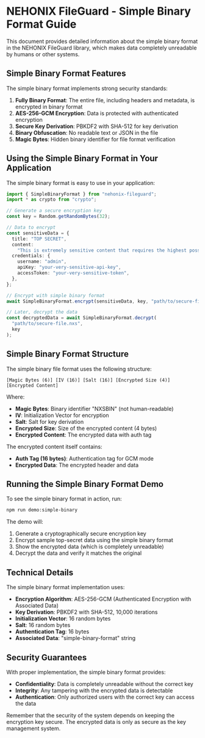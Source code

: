 # NEHONIX FileGuard - Simple Binary Format Guide

This document provides detailed information about the simple binary format in the NEHONIX FileGuard library, which makes data completely unreadable by humans or other systems.

## Simple Binary Format Features

The simple binary format implements strong security standards:

1. **Fully Binary Format**: The entire file, including headers and metadata, is encrypted in binary format
2. **AES-256-GCM Encryption**: Data is protected with authenticated encryption
3. **Secure Key Derivation**: PBKDF2 with SHA-512 for key derivation
4. **Binary Obfuscation**: No readable text or JSON in the file
5. **Magic Bytes**: Hidden binary identifier for file format verification

## Using the Simple Binary Format in Your Application

The simple binary format is easy to use in your application:

```typescript
import { SimpleBinaryFormat } from "nehonix-fileguard";
import * as crypto from "crypto";

// Generate a secure encryption key
const key = Random.getRandomBytes(32);

// Data to encrypt
const sensitiveData = {
  title: "TOP SECRET",
  content:
    "This is extremely sensitive content that requires the highest possible security protection.",
  credentials: {
    username: "admin",
    apiKey: "your-very-sensitive-api-key",
    accessToken: "your-very-sensitive-token",
  },
};

// Encrypt with simple binary format
await SimpleBinaryFormat.encrypt(sensitiveData, key, "path/to/secure-file.nxs");

// Later, decrypt the data
const decryptedData = await SimpleBinaryFormat.decrypt(
  "path/to/secure-file.nxs",
  key
);
```

## Simple Binary Format Structure

The simple binary file format uses the following structure:

```
[Magic Bytes (6)] [IV (16)] [Salt (16)] [Encrypted Size (4)] [Encrypted Content]
```

Where:

- **Magic Bytes**: Binary identifier "NXSBIN" (not human-readable)
- **IV**: Initialization Vector for encryption
- **Salt**: Salt for key derivation
- **Encrypted Size**: Size of the encrypted content (4 bytes)
- **Encrypted Content**: The encrypted data with auth tag

The encrypted content itself contains:

- **Auth Tag (16 bytes)**: Authentication tag for GCM mode
- **Encrypted Data**: The encrypted header and data

## Running the Simple Binary Format Demo

To see the simple binary format in action, run:

```bash
npm run demo:simple-binary
```

The demo will:

1. Generate a cryptographically secure encryption key
2. Encrypt sample top-secret data using the simple binary format
3. Show the encrypted data (which is completely unreadable)
4. Decrypt the data and verify it matches the original

## Technical Details

The simple binary format implementation uses:

- **Encryption Algorithm**: AES-256-GCM (Authenticated Encryption with Associated Data)
- **Key Derivation**: PBKDF2 with SHA-512, 10,000 iterations
- **Initialization Vector**: 16 random bytes
- **Salt**: 16 random bytes
- **Authentication Tag**: 16 bytes
- **Associated Data**: "simple-binary-format" string

## Security Guarantees

With proper implementation, the simple binary format provides:

- **Confidentiality**: Data is completely unreadable without the correct key
- **Integrity**: Any tampering with the encrypted data is detectable
- **Authentication**: Only authorized users with the correct key can access the data

Remember that the security of the system depends on keeping the encryption key secure. The encrypted data is only as secure as the key management system.
